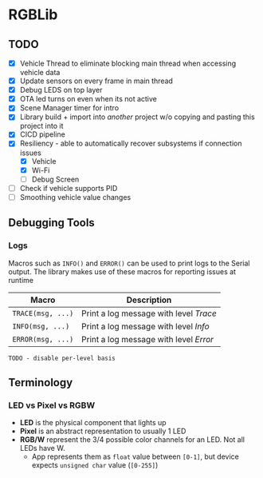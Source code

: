 # RGBLib

## TODO
- [X] Vehicle Thread to eliminate blocking main thread when accessing vehicle data
- [X] Update sensors on every frame in main thread
- [X] Debug LEDS on top layer
- [X] OTA led turns on even when its not active
- [X] Scene Manager timer for intro
- [X] Library build + import into _another_ project w/o copying and pasting this project into it
- [X] CICD pipeline
- [X] Resiliency - able to automatically recover subsystems if connection issues
  - [X] Vehicle
  - [X] Wi-Fi
  - [ ] Debug Screen
- [ ] Check if vehicle supports PID
- [ ] Smoothing vehicle value changes

## Debugging Tools

### Logs
Macros such as `INFO()` and `ERROR()` can be used to print logs to the Serial output. The library makes
use of these macros for reporting issues at runtime

| Macro             | Description                            |
|-------------------|----------------------------------------|
| `TRACE(msg, ...)` | Print a log message with level _Trace_ |
| `INFO(msg, ...)`  | Print a log message with level _Info_  |
| `ERROR(msg, ...)` | Print a log message with level _Error_ |

`TODO - disable per-level basis`

## Terminology


### LED vs Pixel vs RGBW
- **LED** is the physical component that lights up
- **Pixel** is an abstract representation to usually 1 LED
- **RGB/W** represent the 3/4 possible color channels for an LED. Not all LEDs have W.
  - App represents them as `float` value between `[0-1]`, but device expects `unsigned char` value (`[0-255]`)
